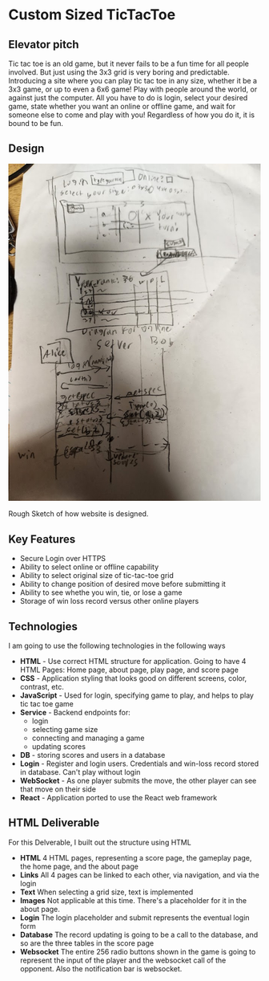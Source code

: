 # Custom Sized TicTacToe
## Elevator pitch
Tic tac toe is an old game, but it never fails to be a fun time for all people involved. But just using the 3x3 grid is very boring and predictable. Introducing a site where you can play tic tac toe in any size, whether it be a 3x3 game, or up to even a 6x6 game! Play with people around the world, or against just the computer. All you have to do is login, select your desired game, state whether you want an online or offline game, and wait for someone else to come and play with you! Regardless of how you do it, it is bound to be fun.
## Design
![Photo of a rough sketch of the design of the tic tac toe site, in 3 parts. First parts shows how the sit looks playing tic tac toe, second is design of leaderboards sites, and thirds is backend call code for how two people would interact with site](./TicTacToeSpecification.jpg)

Rough Sketch of how website is designed.
## Key Features
* Secure Login over HTTPS
* Ability to select online or offline capability
* Ability to select original size of tic-tac-toe grid
* Ability to change position of desired move before submitting it
* Ability to see whethe you win, tie, or lose a game
* Storage of win loss record versus other online players

## Technologies
I am going to use the following technologies in the following ways
* **HTML** - Use correct HTML structure for application. Going to have 4 HTML Pages: Home page, about page, play page, and score page
* **CSS** - Application styling that looks good on different screens, color, contrast, etc.
* **JavaScript** - Used for login, specifying game to play, and helps to play tic tac toe game
* **Service** - Backend endpoints for:
  - login
  - selecting game size
  - connecting and managing a game
  - updating scores
* **DB** - storing scores and users in a database
* **Login** - Register and login users. Credentials and win-loss record stored in database. Can't play without login
* **WebSocket** - As one player submits the move, the other player can see that move on their side
* **React** - Application ported to use the React web framework

## HTML Deliverable
For this Delverable, I built out the structure using HTML
* **HTML** 4 HTML pages, representing a score page, the gameplay page, the home page, and the about page
* **Links** All 4 pages can be linked to each other, via navigation, and via the login
* **Text** When selecting a grid size, text is implemented
* **Images** Not applicable at this time. There's a placeholder for it in the about page.
* **Login** The login placeholder and submit represents the eventual login form
* **Database** The record updating is going to be a call to the database, and so are the three tables in the score page
* **Websocket** The entire 256 radio buttons shown in the game is going to represent the input of the player and the websocket call of the opponent. Also the notification bar is websocket.
